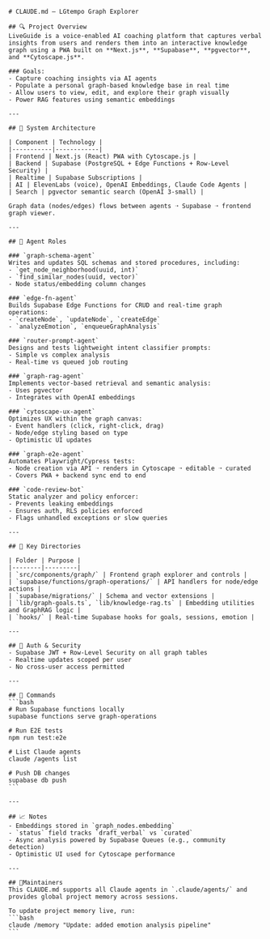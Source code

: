     # CLAUDE.md – LGtempo Graph Explorer
    
    ## 🔍 Project Overview
    LiveGuide is a voice-enabled AI coaching platform that captures verbal insights from users and renders them into an interactive knowledge graph using a PWA built on **Next.js**, **Supabase**, **pgvector**, and **Cytoscape.js**.
    
    ### Goals:
    - Capture coaching insights via AI agents
    - Populate a personal graph-based knowledge base in real time
    - Allow users to view, edit, and explore their graph visually
    - Power RAG features using semantic embeddings
    
    ---
    
    ## 🧠 System Architecture
    
    | Component | Technology |
    |-----------|------------|
    | Frontend | Next.js (React) PWA with Cytoscape.js |
    | Backend | Supabase (PostgreSQL + Edge Functions + Row-Level Security) |
    | Realtime | Supabase Subscriptions |
    | AI | ElevenLabs (voice), OpenAI Embeddings, Claude Code Agents |
    | Search | pgvector semantic search (OpenAI 3-small) |
    
    Graph data (nodes/edges) flows between agents ➝ Supabase ➝ frontend graph viewer.
    
    ---
    
    ## 🧩 Agent Roles
    
    ### `graph-schema-agent`
    Writes and updates SQL schemas and stored procedures, including:
    - `get_node_neighborhood(uuid, int)`
    - `find_similar_nodes(uuid, vector)`
    - Node status/embedding column changes
    
    ### `edge-fn-agent`
    Builds Supabase Edge Functions for CRUD and real-time graph operations:
    - `createNode`, `updateNode`, `createEdge`
    - `analyzeEmotion`, `enqueueGraphAnalysis`
    
    ### `router-prompt-agent`
    Designs and tests lightweight intent classifier prompts:
    - Simple vs complex analysis
    - Real-time vs queued job routing
    
    ### `graph-rag-agent`
    Implements vector-based retrieval and semantic analysis:
    - Uses pgvector
    - Integrates with OpenAI embeddings
    
    ### `cytoscape-ux-agent`
    Optimizes UX within the graph canvas:
    - Event handlers (click, right-click, drag)
    - Node/edge styling based on type
    - Optimistic UI updates
    
    ### `graph-e2e-agent`
    Automates Playwright/Cypress tests:
    - Node creation via API ➝ renders in Cytoscape ➝ editable ➝ curated
    - Covers PWA + backend sync end to end
    
    ### `code-review-bot`
    Static analyzer and policy enforcer:
    - Prevents leaking embeddings
    - Ensures auth, RLS policies enforced
    - Flags unhandled exceptions or slow queries
    
    ---
    
    ## 📂 Key Directories
    
    | Folder | Purpose |
    |--------|---------|
    | `src/components/graph/` | Frontend graph explorer and controls |
    | `supabase/functions/graph-operations/` | API handlers for node/edge actions |
    | `supabase/migrations/` | Schema and vector extensions |
    | `lib/graph-goals.ts`, `lib/knowledge-rag.ts` | Embedding utilities and GraphRAG logic |
    | `hooks/` | Real-time Supabase hooks for goals, sessions, emotion |
    
    ---
    
    ## 🔐 Auth & Security
    - Supabase JWT + Row-Level Security on all graph tables
    - Realtime updates scoped per user
    - No cross-user access permitted
    
    ---
    
    ## 🧪 Commands
    ```bash
    # Run Supabase functions locally
    supabase functions serve graph-operations
    
    # Run E2E tests
    npm run test:e2e
    
    # List Claude agents
    claude /agents list
    
    # Push DB changes
    supabase db push
    ```
    
    ---
    
    ## 📈 Notes
    - Embeddings stored in `graph_nodes.embedding`
    - `status` field tracks `draft_verbal` vs `curated`
    - Async analysis powered by Supabase Queues (e.g., community detection)
    - Optimistic UI used for Cytoscape performance
    
    ---
    
    ## 📍Maintainers
    This CLAUDE.md supports all Claude agents in `.claude/agents/` and provides global project memory across sessions.
    
    To update project memory live, run:
    ```bash
    claude /memory "Update: added emotion analysis pipeline"
    ```
